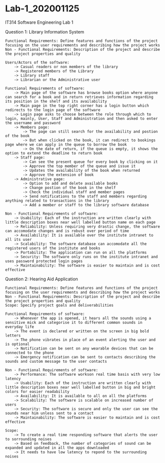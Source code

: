 # Lab-1_202001125  
IT314 Software Engineering Lab 1  
   
Question 1: Library Information System  
   
    Functional Requirements: Define features and functions of the project focusing on the user requirements and describing how the project works    
    Non - Functional Requirements: Description of the project and describe the project properties and quality  
     
    Users/Actors of the software:   
        -> Casual readers or non members of the library  
        -> Registered members of the Library  
        -> Library staff  
        -> Librarian or the Administrative user  
       
    Functional Requirements of software:  
        -> Main page of the software has browse books option where anyone can search for a book and in return retrieves information regarding its position in the shelf and its availability  
        -> Main page in the top right corner has a login button which redirects to the login page of the software  
        -> Login page asks to choose between the role through which to login, mainly, User, Staff and Administration and then asked to enter the username and password  
        -> Members page:  
            -> The page can still search for the availability and postion of the book  
            -> But when clicked on the book, it can redirect to bookings page where we can apply in the queue to borrow the book  
            -> On the date of return, if the queue is empty, it shows the option to extend the deadline to return book  
        -> Staff page:  
            -> Can see the present queue for every book by clicking on it  
            -> Approve the top member of the queue and issue it  
            -> Updates the availability of the book when returned  
            -> Approve the extension of book   
        -> Administrative page:   
            -> Option to add and delete available books  
            -> Change postion of the book in the shelf  
            -> Check the individual staff and member pages  
            -> Send notifications to the staff and members regarding anything related to transactions in the library  
            -> Add a member or staff to the library software database   
       
    Non - Functional Requirements of software:  
        -> Usability: Each of the instruction are written clearly with little description boxes near well labelled button name on each page  
        -> Reliability: Unless requiring very drastic change, the software can accomodate changes and is robust over period of time  
        -> Availability: It is available over the institute intranet to all its user  
        -> Scalability: The software database can accomodate all the registered users of the institute and books  
        -> Portability: The application can run on all the platforms  
        -> Security: The software only runs on the institute intranet and uses password protected login pages  
        -> Maintainability: The software is easier to maintain and is cost effective  
      
      
  
Question 2: Hearing Aid Application  
  
    Functional Requirements: Define features and functions of the project focusing on the user requirements and describing how the project works   
    Non - Functional Requirements: Description of the project and describe the project properties and quality  
    Scope: Specify project goals and deliverabilities  
    
    Functional Requirements of software:  
        -> Whenever the app is opened, it hears all the sounds using a sensitive mick and categorise it to different common sounds in everyday life  
        -> The event is declared or written on the screen in big bold letters  
        -> The phone vibrates in place of an event alerting the user and is optional   
        -> Notification can be sent on any wearable devices that can be connected to the phone  
        -> Emergency notification can be sent to contacts describing the sounds and custom message to the user contacts  
    
    Non - Functional Requirements of software:   
        -> Performance: The software workson real time basis with very low latency  
        -> Usability: Each of the instruction are written clearly with little description boxes near well labelled button in big and bright colors for easier readability  
        -> Availability: It is available to all on all the platforms  
        -> Scalability: The software is scalable on increased number of users  
        -> Security: The software is secure and only the user can see the sounds near him unless sent to a contact  
        -> Maintainability: The software is easier to maintain and is cost effective  
      
    Scope:   
        -> To create a real time responding software that alerts the user to sorrounding noises  
        -> Based on feedback, the number of categories of sound can be expanded and updated in all the apps downloaded   
        -> It needs to have low latency to repond to the surrounding noises  
